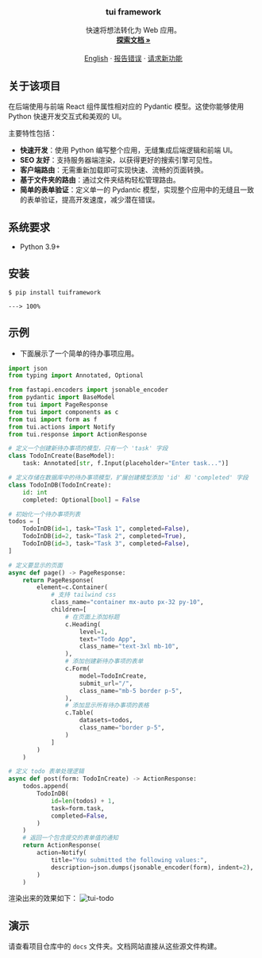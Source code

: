 <!-- 项目标志 -->
<div align="center">

  <h3 align="center">tui framework</h3>

  <p align="center">
    快速将想法转化为 Web 应用。
    <br />
    <a href="https://tui.celerforge.com/"><strong>探索文档 »</strong></a>
    <br />
    <br />
    <a href="https://github.com/Chaoyingz/tui/">English</a>
    ·
    <a href="https://github.com/Chaoyingz/tui/issues">报告错误</a>
    ·
    <a href="https://github.com/Chaoyingz/tui/issues">请求新功能</a>
  </p>
</div>

<!-- 关于该项目 -->

## 关于该项目

在后端使用与前端 React 组件属性相对应的 Pydantic 模型。这使你能够使用 Python 快速开发交互式和美观的 UI。

主要特性包括：

- **快速开发**：使用 Python 编写整个应用，无缝集成后端逻辑和前端 UI。
- **SEO 友好**：支持服务器端渲染，以获得更好的搜索引擎可见性。
- **客户端路由**：无需重新加载即可实现快速、流畅的页面转换。
- **基于文件夹的路由**：通过文件夹结构轻松管理路由。
- **简单的表单验证**：定义单一的 Pydantic 模型，实现整个应用中的无缝且一致的表单验证，提高开发速度，减少潜在错误。

## 系统要求

- Python 3.9+

## 安装

```console
$ pip install tuiframework

---> 100%
```

## 示例

- 下面展示了一个简单的待办事项应用。

```python
import json
from typing import Annotated, Optional

from fastapi.encoders import jsonable_encoder
from pydantic import BaseModel
from tui import PageResponse
from tui import components as c
from tui import form as f
from tui.actions import Notify
from tui.response import ActionResponse

# 定义一个创建新待办事项的模型，只有一个 'task' 字段
class TodoInCreate(BaseModel):
    task: Annotated[str, f.Input(placeholder="Enter task...")]

# 定义存储在数据库中的待办事项模型，扩展创建模型添加 'id' 和 'completed' 字段
class TodoInDB(TodoInCreate):
    id: int
    completed: Optional[bool] = False

# 初始化一个待办事项列表
todos = [
    TodoInDB(id=1, task="Task 1", completed=False),
    TodoInDB(id=2, task="Task 2", completed=True),
    TodoInDB(id=3, task="Task 3", completed=False),
]

# 定义要显示的页面
async def page() -> PageResponse:
    return PageResponse(
        element=c.Container(
            # 支持 tailwind css
            class_name="container mx-auto px-32 py-10",
            children=[
                # 在页面上添加标题
                c.Heading(
                    level=1,
                    text="Todo App",
                    class_name="text-3xl mb-10",
                ),
                # 添加创建新待办事项的表单
                c.Form(
                    model=TodoInCreate,
                    submit_url="/",
                    class_name="mb-5 border p-5",
                ),
                # 添加显示所有待办事项的表格
                c.Table(
                    datasets=todos,
                    class_name="border p-5",
                )
            ]
        )
    )

# 定义 todo 表单处理逻辑
async def post(form: TodoInCreate) -> ActionResponse:
    todos.append(
        TodoInDB(
            id=len(todos) + 1,
            task=form.task,
            completed=False,
        )
    )
    # 返回一个包含提交的表单值的通知
    return ActionResponse(
        action=Notify(
            title="You submitted the following values:",
            description=json.dumps(jsonable_encoder(form), indent=2),
        )
    )
```

渲染出来的效果如下：
![tui-todo](https://github.com/Chaoyingz/tui/assets/32626585/f48415d8-b25c-432d-8dc4-d0bd4d65777d)

## 演示

请查看项目仓库中的 `docs` 文件夹。文档网站直接从这些源文件构建。
